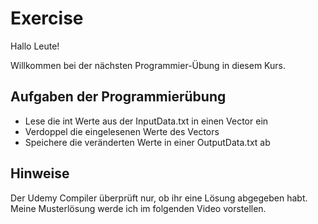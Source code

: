 # Exercise

Hallo Leute!

Willkommen bei der nächsten Programmier-Übung in diesem Kurs.

## Aufgaben der Programmierübung

- Lese die int Werte aus der InputData.txt in einen Vector ein
- Verdoppel die eingelesenen Werte des Vectors
- Speichere die veränderten Werte in einer OutputData.txt ab

## Hinweise

Der Udemy Compiler überprüft nur, ob ihr eine Lösung abgegeben habt.  
Meine Musterlösung werde ich im folgenden Video vorstellen.
